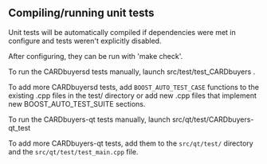 Compiling/running unit tests
------------------------------------

Unit tests will be automatically compiled if dependencies were met in configure
and tests weren't explicitly disabled.

After configuring, they can be run with 'make check'.

To run the CARDbuyersd tests manually, launch src/test/test_CARDbuyers .

To add more CARDbuyersd tests, add `BOOST_AUTO_TEST_CASE` functions to the existing
.cpp files in the test/ directory or add new .cpp files that
implement new BOOST_AUTO_TEST_SUITE sections.

To run the CARDbuyers-qt tests manually, launch src/qt/test/CARDbuyers-qt_test

To add more CARDbuyers-qt tests, add them to the `src/qt/test/` directory and
the `src/qt/test/test_main.cpp` file.
